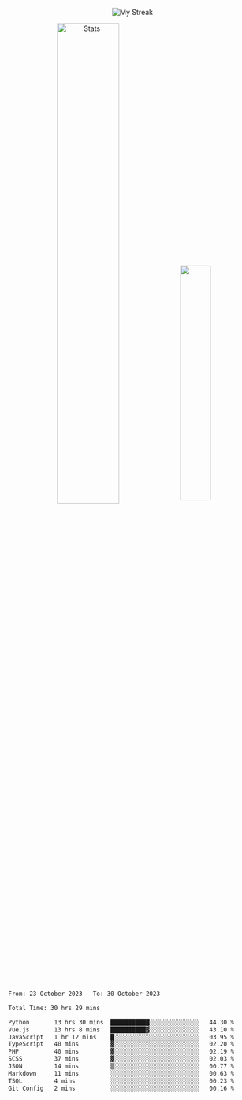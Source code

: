 <p align="center">
<picture>
  <source media="(prefers-color-scheme: dark)" srcset="http://github-readme-streak-stats.herokuapp.com?user=semolik&theme=dark&hide_border=true&background=DD272700">
  <img alt="My Streak" src="http://github-readme-streak-stats.herokuapp.com?user=semolik&hide_border=true">
</picture>
</p>
<div align="center">
  <picture>
    <source media="(prefers-color-scheme: dark)" srcset="https://github-readme-stats.vercel.app/api?username=semolik&show_icons=true&bg_color=DD272700&hide_border=true&theme=dark">
        <img alt="Stats" src="https://github-readme-stats.vercel.app/api?username=semolik&show_icons=true&bg_color=DD272700&hide_border=true" width="50%" >
  </picture>
  <sup>
  <picture>
  <source media="(prefers-color-scheme: dark)" srcset="https://github-readme-stats.vercel.app/api/top-langs/?username=semolik&layout=compact&hide_border=true&bg_color=DD272700&theme=dark">
  <img src="https://github-readme-stats.vercel.app/api/top-langs/?username=semolik&layout=compact&hide_border=true" width="35%" />
  </picture>
  </sup>
</div>
<!--START_SECTION:waka-->

```txt
From: 23 October 2023 - To: 30 October 2023

Total Time: 30 hrs 29 mins

Python       13 hrs 30 mins  ███████████░░░░░░░░░░░░░░   44.30 %
Vue.js       13 hrs 8 mins   ██████████▓░░░░░░░░░░░░░░   43.10 %
JavaScript   1 hr 12 mins    █░░░░░░░░░░░░░░░░░░░░░░░░   03.95 %
TypeScript   40 mins         ▓░░░░░░░░░░░░░░░░░░░░░░░░   02.20 %
PHP          40 mins         ▓░░░░░░░░░░░░░░░░░░░░░░░░   02.19 %
SCSS         37 mins         ▓░░░░░░░░░░░░░░░░░░░░░░░░   02.03 %
JSON         14 mins         ▒░░░░░░░░░░░░░░░░░░░░░░░░   00.77 %
Markdown     11 mins         ░░░░░░░░░░░░░░░░░░░░░░░░░   00.63 %
TSQL         4 mins          ░░░░░░░░░░░░░░░░░░░░░░░░░   00.23 %
Git Config   2 mins          ░░░░░░░░░░░░░░░░░░░░░░░░░   00.16 %
```

<!--END_SECTION:waka-->

